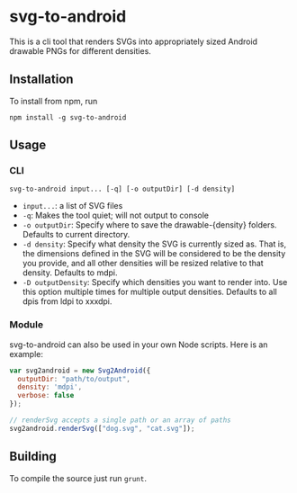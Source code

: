 # svg-to-android

This is a cli tool that renders SVGs into appropriately sized Android drawable PNGs for different densities.

## Installation

To install from npm, run

`npm install -g svg-to-android`

## Usage

### CLI

`svg-to-android input... [-q] [-o outputDir] [-d density]`

 - `input...`: a list of SVG files
 - `-q`: Makes the tool quiet; will not output to console
 - `-o outputDir`: Specify where to save the drawable-{density} folders. Defaults to current directory.
 - `-d density`: Specify what density the SVG is currently sized as. That is, the dimensions defined in the SVG will be considered to be the density you provide, and all other densities will be resized relative to that density. Defaults to mdpi.
 - `-D outputDensity`: Specify which densities you want to render into. Use this option multiple times for multiple output densities. Defaults to all dpis from ldpi to xxxdpi.

### Module

svg-to-android can also be used in your own Node scripts. Here is an example:

```javascript
var svg2android = new Svg2Android({
  outputDir: "path/to/output",
  density: 'mdpi',
  verbose: false
});

// renderSvg accepts a single path or an array of paths
svg2android.renderSvg(["dog.svg", "cat.svg"]);
```


## Building

To compile the source just run `grunt`.